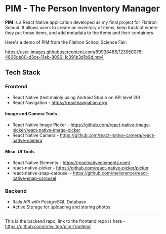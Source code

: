 # PIM - The Person Inventory Manager

**PIM** is a React Native application developed as my final project for Flatiron School. It allows users to create an inventory of items, keep track of where they put those items, and add metadata to the items and their containers.

Here's a demo of PIM from the Flatiron School Science Fair:

https://user-images.githubusercontent.com/69938486/123050076-4805de80-d3ce-11eb-8096-1c391b3d1b9d.mp4

## Tech Stack

### Frontend
- React Native (test mainly using Android Studio on API level 29)
- React Navigation - https://reactnavigation.org/

#### Image and Camera Tools
- React Native Image Picker - https://github.com/react-native-image-picker/react-native-image-picker
- React Native Camera - https://github.com/react-native-camera/react-native-camera

#### Misc. UI Tools
- React Native Elements - https://reactnativeelements.com/
- react-native-picker - https://github.com/react-native-picker/picker
- react-native-snap-carousel - https://github.com/meliorence/react-native-snap-carousel

### Backend
- Rails API with PostgreSQL Database
- Active Storage for uploading and storing photos

---
This is the backend repo, link to the frontend repo is here - https://github.com/artwilton/pim-frontend
